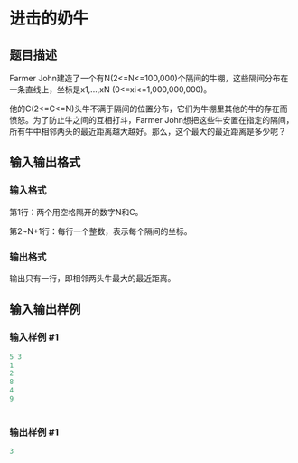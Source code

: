 # 进击的奶牛

## 题目描述

Farmer John建造了一个有N(2<=N<=100,000)个隔间的牛棚，这些隔间分布在一条直线上，坐标是x1,...,xN (0<=xi<=1,000,000,000)。

他的C(2<=C<=N)头牛不满于隔间的位置分布，它们为牛棚里其他的牛的存在而愤怒。为了防止牛之间的互相打斗，Farmer John想把这些牛安置在指定的隔间，所有牛中相邻两头的最近距离越大越好。那么，这个最大的最近距离是多少呢？

## 输入输出格式

### 输入格式

第1行：两个用空格隔开的数字N和C。

第2~N+1行：每行一个整数，表示每个隔间的坐标。

### 输出格式

输出只有一行，即相邻两头牛最大的最近距离。

## 输入输出样例

### 输入样例 #1

```cpp
5 3
1 
2 
8 
4 
9 
 

```
### 输出样例 #1

```cpp
3
```



